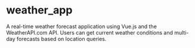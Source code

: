 # weather_app
A real-time weather forecast application using Vue.js and the WeatherAPI.com API. Users can get current weather conditions and multi-day forecasts based on location queries.
